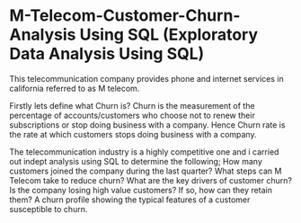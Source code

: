 # M-Telecom-Customer-Churn-Analysis Using SQL (Exploratory Data Analysis Using SQL)


This telecommunication company provides phone and internet services in california referred to as M telecom.  

Firstly lets define what Churn is? Churn is the measurement of the percentage of accounts/customers who choose not to renew their subscriptions or stop doing business with a company. 
Hence Churn rate is the rate at which customers stops doing business with a company. 

The telecommunication industry is a highly competitive one and i carried out indept analysis using SQL to determine the following;
How many customers joined the company during the last quarter? 
What steps can M Telecom take to reduce churn?
What are the key drivers of customer churn?
Is the company losing high value customers? If so, how can they retain them?
A churn profile showing the typical features of a customer susceptible to churn. 

